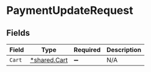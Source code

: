 # PaymentUpdateRequest


## Fields

| Field                                              | Type                                               | Required                                           | Description                                        |
| -------------------------------------------------- | -------------------------------------------------- | -------------------------------------------------- | -------------------------------------------------- |
| `Cart`                                             | [*shared.Cart](../../../pkg/models/shared/cart.md) | :heavy_minus_sign:                                 | N/A                                                |